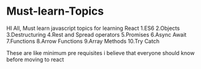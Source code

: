 # Must-learn-Topics
HI All,
Must learn javascript topics for learning React
1.ES6
2.Objects
3.Destructuring
4.Rest and Spread operators
5.Promises
6.Async Await
7.Functions
8.Arrow Functions
9.Array Methods
10.Try Catch

These are like minimum pre requisites i believe that everyone should know before moving to react
